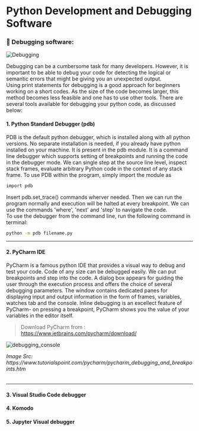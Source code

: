 # Python Development and Debugging Software

### 🐛 Debugging software: 
![Debugging](https://user-images.githubusercontent.com/73184612/133916596-832b72af-4835-4e8d-a8ae-d204ec6ff3ad.jpg)

Debugging can be a cumbersome task for many developers. However, it is important to be able to debug your code for detecting the logical or semantic errors that might be giving you an unexpected output. </br>
Using print statements for debugging is a good approach for beginners working on a short codes. As the size of the code becomes larger, this method becomes less feasible and 
one has to use other tools. There are several tools available for debugging your python code, as discussed below: </br>

#### 1. Python Standard Debugger (pdb)
PDB is the default python debugger, which is installed along with all python versions. No separate installation is needed, if you already have python installed on your         machine. It is present in the pdb module. It is a command line debugger which supports setting of breakpoints and running the code in the debugger mode. We can single step at the source line level, inspect stack frames, evaluate arbitrary Python code in the context of any stack frame. To use PDB within the program, simply import the module as
```sh 
import pdb
```
Insert pdb.set_trace() commands wherver needed. Then we can run the program normally and execution will be halted at every breakpoint. We can use the commands 'where', 'next' and 'step' to navigate the code. </br>
To use the debugger from the command line, run the following command in terminal:
```sh
python -m pdb filename.py 
```
---
#### 2. PyCharm IDE
PyCharm is a famous python IDE that provides a visual way to debug and test your code. Code of any size can be debugged easily. We can put breakpoints and step into the code. A dialog box appears for guiding the user through the execution process and offers the choice of several debugging parameters. The window contains dedicated panes for displaying input and output information in the form of frames, variables, watches tab and the console. Inline debugging is an excellect feature of PyCharm- on pressing a breakpoint, PyCharm shows you the value of your variables in the editor itself.
> Download PyCharm from : https://www.jetbrains.com/pycharm/download/
> 
![debugging_console](https://user-images.githubusercontent.com/73184612/133917183-40d798d6-0e5a-4ee9-8fc5-5058470f3062.jpg) 
<h6 style="margin-top:0;"> Image Src: https://www.tutorialspoint.com/pycharm/pycharm_debugging_and_breakpoints.htm </h6>

***

#### 3. Visual Studio Code debugger

#### 4. Komodo

#### 5. Jupyter Visual debugger
